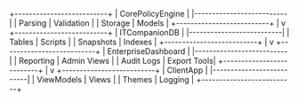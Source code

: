 +--------------------------+
|     CorePolicyEngine     |
|--------------------------|
| Parsing | Validation     |
| Storage | Models         |
+--------------------------+
          |
          v
+--------------------------+
|     ITCompanionDB        |
|--------------------------|
| Tables | Scripts         |
| Snapshots | Indexes      |
+--------------------------+
          |
          v
+--------------------------+
|     EnterpriseDashboard  |
|--------------------------|
| Reporting | Admin Views  |
| Audit Logs | Export Tools|
+--------------------------+
          |
          v
+--------------------------+
|        ClientApp         |
|--------------------------|
| ViewModels | Views       |
| Themes     | Logging     |
+--------------------------+